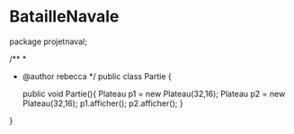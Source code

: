 # BatailleNavale

package projetnaval;

/**
 *
 * @author rebecca
 */
public class Partie {
    
    public void Partie(){
    Plateau p1 = new Plateau(32,16);
    Plateau p2 = new Plateau(32,16);
    p1.afficher();
    p2.afficher();
    }

    
    
}

